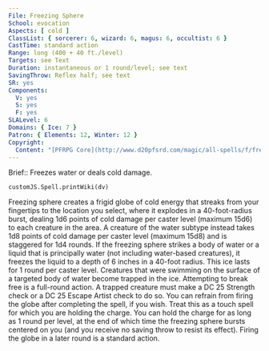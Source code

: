 ```yaml
---
File: Freezing Sphere
School: evocation
Aspects: [ cold ]
ClassList: { sorcerer: 6, wizard: 6, magus: 6, occultist: 6 }
CastTime: standard action
Range: long (400 + 40 ft./level)
Targets: see Text
Duration: instantaneous or 1 round/level; see text
SavingThrow: Reflex half; see text
SR: yes
Components:
  V: yes
  S: yes
  F: yes
SLALevel: 6
Domains: { Ice: 7 }
Patron: { Elements: 12, Winter: 12 }
Copyright:
  Content: "[PFRPG Core](http://www.d20pfsrd.com/magic/all-spells/f/freezing-sphere)"
---
```

Brief:: Freezes water or deals cold damage.

```dataviewjs
customJS.Spell.printWiki(dv)
```

Freezing sphere creates a frigid globe of cold energy that streaks from your fingertips to the location you select, where it explodes in a 40-foot-radius burst, dealing 1d6 points of cold damage per caster level (maximum 15d6) to each creature in the area. A creature of the water subtype instead takes 1d8 points of cold damage per caster level (maximum 15d8) and is staggered for 1d4 rounds.  If the freezing sphere strikes a body of water or a liquid that is principally water (not including water-based creatures), it freezes the liquid to a depth of 6 inches in a 40-foot radius. This ice lasts for 1 round per caster level. Creatures that were swimming on the surface of a targeted body of water become trapped in the ice. Attempting to break free is a full-round action. A trapped creature must make a DC 25 Strength check or a DC 25 Escape Artist check to do so.  You can refrain from firing the globe after completing the spell, if you wish. Treat this as a touch spell for which you are holding the charge. You can hold the charge for as long as 1 round per level, at the end of which time the freezing sphere bursts centered on you (and you receive no saving throw to resist its effect). Firing the globe in a later round is a standard action.
